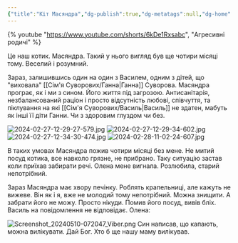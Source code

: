 ```yaml
---
{"title":"Кіт Масяндра","dg-publish":true,"dg-metatags":null,"dg-home":null,"permalink":"/moya-sim-ya/kit-masyandra/","dgPassFrontmatter":true,"noteIcon":""}
---
```


{% youtube "https://www.youtube.com/shorts/6kDe1Rxsabc", "Агресивні родичі" %}

Це наш котик. Масяндра. Такий у нього вигляд був ще чотири місяці тому. Веселий і розумний. 

Зараз, залишившись один на один з Василем, одним з дітей, що "виховала" [[Сім'я Суворових/Ганна\|Ганна]] Суворова. Масяндра програє, як і ми з сином. Його життя під загрозою. Антисанітарія, незбалансований раціон і просто відсутність любові, співчуття, та піклування на які [[Сім'я Суворових/Василь\|Василь]] не здатен, мабуть як інші її діти Ганни. Чи з здоровим глуздом чи без.



![2024-02-27-12-29-27-579.jpg](/img/user/2024-02-27-12-29-27-579.jpg)
![2024-02-27-12-29-34-602.jpg](/img/user/2024-02-27-12-29-34-602.jpg)
![2024-02-27-12-34-30-474.jpg](/img/user/2024-02-27-12-34-30-474.jpg)
![2024-02-28-11-02-24-607.jpg](/img/user/2024-02-28-11-02-24-607.jpg)

В таких умовах Масяндра пожив чотири місяці без мене. Не митий посуд котика, все навколо грязне, не прибрано. Таку ситуацію застав коли приїхав забирати речі. Олена мене вигнала. Розлюбила, старий непотрібний.

Зараз Масяндра має хвору печінку. Роблять крапельниці, але кажуть не вижеве. Він як і я, вже не молодий тому непотрібний. Можна знищити. А забрати його не можу. Просто нікуди. Помив його посуд, вивів бліх. Василь на повідомлення не відповідає. Олена:

![Screenshot_20240510-072047_Viber.png](/img/user/Screenshot_20240510-072047_Viber.png)
Син написав, що капають, можна вилікувати. Дай Бог. Хто б ще нашу маму вилікував.